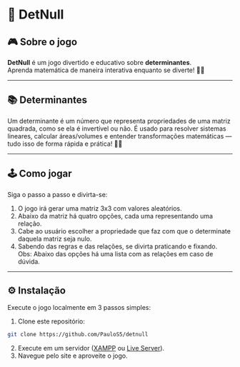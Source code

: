 # 🎲 DetNull

## 🎮 Sobre o jogo
**DetNull** é um jogo divertido e educativo sobre **determinantes**.  
Aprenda matemática de maneira interativa enquanto se diverte! 🧮✨

---

## 📚 Determinantes
Um determinante é um número que representa propriedades de uma matriz quadrada, como se ela é invertível ou não.
É usado para resolver sistemas lineares, calcular áreas/volumes e entender transformações matemáticas — tudo isso de forma rápida e prática! 🧮✨

---

## 🕹️ Como jogar
Siga o passo a passo e divirta-se:
1. O jogo irá gerar uma matriz 3x3 com valores aleatórios.
2. Abaixo da matriz há quatro opções, cada uma representando uma relação.
3. Cabe ao usuário escolher a propriedade que faz com que o determinate daquela matriz seja nulo.
4. Sabendo das regras e das relações, se divirta praticando e fixando.
Obs: Abaixo das opções há uma lista com as relações em caso de dúvida.

---

## ⚙️ Instalação
Execute o jogo localmente em 3 passos simples:
1. Clone este repositório:  
```bash
git clone https://github.com/PauloS5/detnull
```
2. Execute em um servidor ([XAMPP](http://localhost/detnull/) ou [Live Server](http://127.0.0.1:5500/)).
3. Navegue pelo site e aproveite o jogo.
